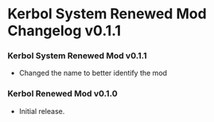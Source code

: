 # Kerbol System Renewed Mod Changelog v0.1.1


### Kerbol System Renewed Mod v0.1.1

- Changed the name to better identify the mod

### Kerbol Renewed Mod v0.1.0

- Initial release.